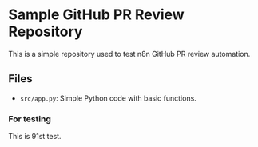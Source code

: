 # Sample GitHub PR Review Repository

This is a simple repository used to test n8n GitHub PR review automation.

## Files
- `src/app.py`: Simple Python code with basic functions.

### For testing
This is 91st test.
